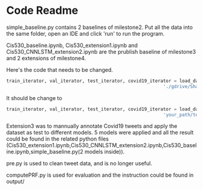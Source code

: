 # Code Readme
simple_baseline.py contains 2 baselines of milestone2. 
Put all the data into the same folder, open an IDE and click 'run' to run the program.

Cis530_baseline.ipynb, Cis530_extension1.ipynb and Cis530_CNNLSTM_extension2.ipynb are the prublish baseline of milestone3 and
2 extensions of milestone4. 

Here's the code that needs to be changed.
```python
train_iterator, val_iterator, test_iterator, covid19_iterator = load_data('./gdrive/Shared drives/cis530_final_project/MS4/data/train.csv', './gdrive/Shared drives/cis530_final_project/MS4/data/val.csv', 
                                                          './gdrive/Shared drives/cis530_final_project/MS4/data/test.csv','./gdrive/Shared drives/cis530_final_project/MS4/data/covid19.csv')
```
It should be change to 
```python
train_iterator, val_iterator, test_iterator, covid19_iterator = load_data('your_path/train.csv', 'your_path/val.csv', 
                                                          'your_path/test.csv','your_path/covid19.csv')
```


Extension3 was to mannually annotate Covid19 tweets and apply the dataset as test to different models. 
5 models were applied and all the result could be found in the related python files 
(Cis530_extension1.ipynb,Cis530_CNNLSTM_extension2.ipynb,Cis530_baseline.ipynb,simple_baseline.py(2 models inside)).

pre.py is used to clean tweet data, and is no longer useful.

computePRF.py is used for evaluation and the instruction could be found in output/